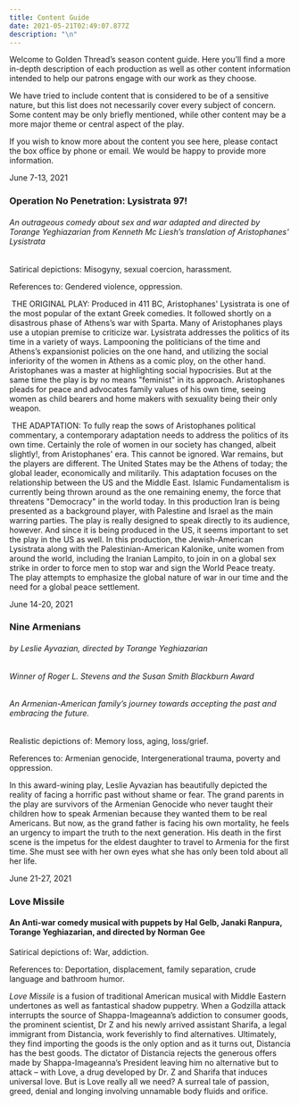 ```yaml
---
title: Content Guide
date: 2021-05-21T02:49:07.877Z
description: "\n"
---
```

Welcome to Golden Thread’s season content guide. Here you’ll find a more in-depth description of each production as well as other content information intended to help our patrons engage with our work as they choose.

We have tried to include content that is considered to be of a sensitive nature, but this list does not necessarily cover every subject of concern. Some content may be only briefly mentioned, while other content may be a more major theme or central aspect of the play.

If you wish to know more about the content you see here, please contact the box office by phone or email. We would be happy to provide more information.

<!--StartFragment-->

June 7-13, 2021

### Operation No Penetration: Lysistrata 97!

###### An outrageous comedy about sex and war adapted and directed by Torange Yeghiazarian from Kenneth Mc Liesh’s translation of Aristophanes' Lysistrata

<!--EndFragment-->

<!--StartFragment-->

Satirical depictions: Misogyny, sexual coercion, harassment.

References to: Gendered violence, oppression.

 THE ORIGINAL PLAY: Produced in 411 BC, Aristophanes' Lysistrata is one of the most popular of the extant Greek comedies. It followed shortly on a disastrous phase of Athens’s war with Sparta. Many of Aristophanes plays use a utopian premise to criticize war. Lysistrata addresses the politics of its time in a variety of ways. Lampooning the politicians of the time and Athens’s expansionist policies on the one hand, and utilizing the social inferiority of the women in Athens as a comic ploy, on the other hand. Aristophanes was a master at highlighting social hypocrisies. But at the same time the play is by no means "feminist" in its approach. Aristophanes pleads for peace and advocates family values of his own time, seeing women as child bearers and home makers with sexuality being their only weapon.

 THE ADAPTATION: To fully reap the sows of Aristophanes political commentary, a contemporary adaptation needs to address the politics of its own time. Certainly the role of women in our society has changed, albeit slightly!, from Aristophanes' era. This cannot be ignored. War remains, but the players are different. The United States may be the Athens of today; the global leader, economically and militarily. This adaptation focuses on the relationship between the US and the Middle East. Islamic Fundamentalism is currently being thrown around as the one remaining enemy, the force that threatens "Democracy" in the world today. In this production Iran is being presented as a background player, with Palestine and Israel as the main warring parties. The play is really designed to speak directly to its audience, however. And since it is being produced in the US, it seems important to set the play in the US as well. In this production, the Jewish-American Lysistrata along with the Palestinian-American Kalonike, unite women from around the world, including the Iranian Lampito, to join in on a global sex strike in order to force men to stop war and sign the World Peace treaty. The play attempts to emphasize the global nature of war in our time and the need for a global peace settlement.

<!--EndFragment-->

<!--StartFragment-->

June 14-20, 2021

### Nine Armenians

###### by Leslie Ayvazian, directed by Torange Yeghiazarian

###### Winner of Roger L. Stevens and the Susan Smith Blackburn Award

###### An Armenian-American family’s journey towards accepting the past and embracing the future.

<!--EndFragment-->

<!--StartFragment-->

Realistic depictions of: Memory loss, aging, loss/grief.

References to: Armenian genocide, Intergenerational trauma, poverty and oppression.

In this award-wining play, Leslie Ayvazian has beautifully depicted the reality of facing a horrific past without shame or fear. The grand parents in the play are survivors of the Armenian Genocide who never taught their children how to speak Armenian because they wanted them to be real Americans. But now, as the grand father is facing his own mortality, he feels an urgency to impart the truth to the next generation. His death in the first scene is the impetus for the eldest daughter to travel to Armenia for the first time. She must see with her own eyes what she has only been told about all her life.

<!--EndFragment-->

<!--StartFragment-->

June 21-27, 2021

### Love Missile

#### An Anti-war comedy musical with puppets by Hal Gelb, Janaki Ranpura, Torange Yeghiazarian, and directed by Norman Gee

<!--EndFragment-->

<!--StartFragment-->

Satirical depictions of: War, addiction.

References to: Deportation, displacement, family separation, crude language and bathroom humor.

*Love Missile* is a fusion of traditional American musical with Middle Eastern undertones as well as fantastical shadow puppetry. When a Godzilla attack interrupts the source of Shappa-Imageanna’s addiction to consumer goods, the prominent scientist, Dr Z and his newly arrived assistant Sharifa, a legal immigrant from Distancia, work feverishly to find alternatives. Ultimately, they find importing the goods is the only option and as it turns out, Distancia has the best goods. The dictator of Distancia rejects the generous offers made by Shappa-Imageanna’s President leaving him no alternative but to attack – with Love, a drug developed by Dr. Z and Sharifa that induces universal love. But is Love really all we need? A surreal tale of passion, greed, denial and longing involving unnamable body fluids and orifice.

<!--EndFragment-->